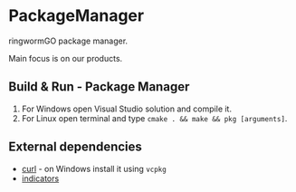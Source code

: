 # PackageManager
ringwormGO package manager.

Main focus is on our products.

## Build & Run - Package Manager
1. For Windows open Visual Studio solution and compile it.
2. For Linux open terminal and type ```cmake . && make && pkg [arguments]```.

## External dependencies
- [curl](https://github.com/curl/curl) - on Windows install it using `vcpkg`
- [indicators](https://github.com/p-ranav/indicators)
